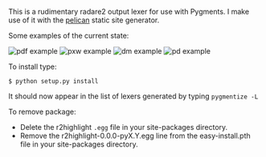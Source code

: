 This is a rudimentary radare2 output lexer for use with Pygments.  I make use of it with the [pelican](https://blog.getpelican.com/) static site generator.


Some examples of the current state:

![pdf example](https://i.imgur.com/uLsRZnc.png)
![pxw example](https://i.imgur.com/tQgtB9j.png)
![dm example](https://i.imgur.com/DzSBnqM.png)
![pd example](https://i.imgur.com/rTQfsfJ.png)

To install type:

```console
$ python setup.py install
```

It should now appear in the list of lexers generated by typing `pygmentize -L`

To remove package:

* Delete the r2highlight `.egg` file in your site-packages directory.
* Remove the r2highlight-0.0.0-pyX.Y.egg line from the easy-install.pth file in your site-packages directory.
